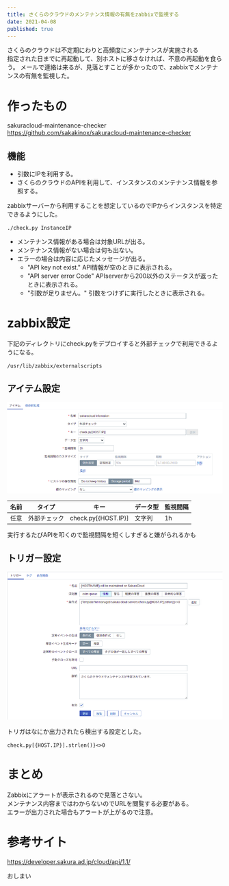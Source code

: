 ```yaml
---
title: さくらのクラウドのメンテナンス情報の有無をzabbixで監視する
date: 2021-04-08
published: true
---
```


さくらのクラウドは不定期にわりと高頻度にメンテナンスが実施される  
指定された日までに再起動して、別ホストに移さなければ、不意の再起動を食らう。
メールで連絡は来るが、見落とすことが多かったので、zabbixでメンテナンスの有無を監視した。

# 作ったもの

sakuracloud-maintenance-checker  
https://github.com/sakakinox/sakuracloud-maintenance-checker

## 機能
- 引数にIPを利用する。
- さくらのクラウドのAPIを利用して、インスタンスのメンテナンス情報を参照する。

zabbixサーバーから利用することを想定しているのでIPからインスタンスを特定できるようにした。

```shell
./check.py InstanceIP
```

 * メンテナンス情報がある場合は対象URLが出る。
 * メンテナンス情報がない場合は何も出ない。
 * エラーの場合は内容に応じたメッセージが出る。
    * "API key not exist." API情報が空のときに表示される。
    * "API server error Code" APIserverから200以外のステータスが返ったときに表示される。
    * "引数が足りません。" 引数をつけずに実行したときに表示される。




# zabbix設定
下記のディレクトリにcheck.pyをデプロイすると外部チェックで利用できるようになる。
```
/usr/lib/zabbix/externalscripts
```
## アイテム設定
![アイテム設定](../image/p11/itemsettings.png)

|名前|タイプ|キー|データ型|監視間隔|
|--|--|--|--|---|
|任意|外部チェック|check.py[{HOST.IP}]|文字列|1h|

実行するたびAPIを叩くので監視間隔を短くしすぎると嫌がられるかも

## トリガー設定
![トリガ設定](../image/p11/triggersettings.png)

トリガはなにか出力されたら検出する設定とした。
```
check.py[{HOST.IP}].strlen()}<>0
```
# まとめ
Zabbixにアラートが表示されるので見落とさない。  
メンテナンス内容まではわからないのでURLを閲覧する必要がある。  
エラーが出力された場合もアラートが上がるので注意。  

# 参考サイト
https://developer.sakura.ad.jp/cloud/api/1.1/

おしまい